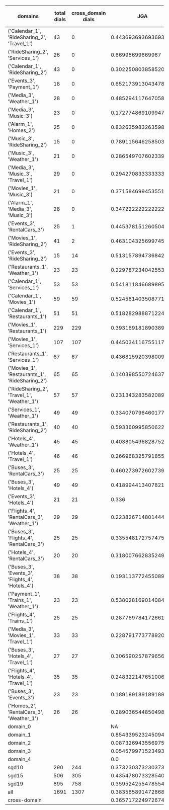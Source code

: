 | domains                                          |   total dials |   cross_domain dials | JGA                  | RSA                | TA                 | CDTA                 |   total turns |   cross-domain turns |
|--------------------------------------------------|---------------|----------------------|----------------------|--------------------|--------------------|----------------------|---------------|----------------------|
| ('Calendar_1', 'RideSharing_2', 'Travel_1')      |            43 |                    0 | 0.4436936936936937   | 0.8023837868480732 | 0.8581081081081081 | NA                   |           444 |                    0 |
| ('RideSharing_2', 'Services_1')                  |            26 |                    0 | 0.66996699669967     | 0.9296012522656126 | 0.9273927392739274 | NA                   |           303 |                    0 |
| ('Calendar_1', 'RideSharing_2')                  |            43 |                    0 | 0.3022508038585209   | 0.6826900584795309 | 0.819935691318328  | NA                   |           311 |                    0 |
| ('Events_3', 'Payment_1')                        |            18 |                    0 | 0.6521739130434783   | 0.932120922070671  | 0.9468599033816425 | NA                   |           207 |                    0 |
| ('Media_3', 'Weather_1')                         |            28 |                    0 | 0.4852941176470588   | 0.7921465968586386 | 0.8872549019607843 | NA                   |           204 |                    0 |
| ('Media_3', 'Music_3')                           |            23 |                    0 | 0.17277486910994763  | 0.6338653897313112 | 0.7696335078534031 | NA                   |           191 |                    0 |
| ('Alarm_1', 'Homes_2')                           |            25 |                    0 | 0.8326359832635983   | 0.961685463659148  | 0.9581589958158996 | NA                   |           239 |                    0 |
| ('Music_3', 'RideSharing_2')                     |            15 |                    0 | 0.7891156462585034   | 0.9516717325227966 | 0.9523809523809523 | NA                   |           147 |                    0 |
| ('Music_3', 'Weather_1')                         |            21 |                    0 | 0.28654970760233917  | 0.6663014899211215 | 0.8362573099415205 | NA                   |           171 |                    0 |
| ('Media_3', 'Music_3', 'Travel_1')               |            29 |                    0 | 0.2942708333333333   | 0.7482649125019706 | 0.8802083333333334 | NA                   |           384 |                    0 |
| ('Movies_1', 'Music_3')                          |            21 |                    0 | 0.37158469945355194  | 0.7611658456486041 | 0.8524590163934426 | NA                   |           183 |                    0 |
| ('Alarm_1', 'Media_3', 'Music_3')                |            28 |                    0 | 0.3472222222222222   | 0.714436364717264  | 0.8194444444444444 | NA                   |           288 |                    0 |
| ('Events_3', 'RentalCars_3')                     |            25 |                    1 | 0.44537815126050423  | 0.8457922306451716 | 0.8571428571428571 | 1.0                  |           357 |                    1 |
| ('Movies_1', 'RideSharing_2')                    |            41 |                    2 | 0.4631043256997455   | 0.851279015190305  | 0.8651399491094147 | 1.0                  |           393 |                    2 |
| ('Events_3', 'RideSharing_2')                    |            15 |                   14 | 0.5131578947368421   | 0.8194609788359787 | 0.8355263157894737 | 0.0                  |           152 |                   14 |
| ('Restaurants_1', 'Weather_1')                   |            23 |                   23 | 0.2297872340425532   | 0.815043752543752  | 0.8723404255319149 | 0.038461538461538464 |           235 |                   26 |
| ('Calendar_1', 'Services_1')                     |            53 |                   53 | 0.5418118466898955   | 0.8536477411477419 | 0.8083623693379791 | 0.09230769230769231  |           574 |                   65 |
| ('Calendar_1', 'Movies_1')                       |            59 |                   59 | 0.5245614035087719   | 0.846644084631098  | 0.7947368421052632 | 0.03896103896103896  |           570 |                   77 |
| ('Calendar_1', 'Restaurants_1')                  |            51 |                   51 | 0.5182829888712241   | 0.894553823467965  | 0.8394276629570747 | 0.1388888888888889   |           629 |                   72 |
| ('Movies_1', 'Restaurants_1')                    |           229 |                  229 | 0.3931691818903892   | 0.8262719500402177 | 0.8038125496425734 | 0.0                  |          2518 |                  305 |
| ('Movies_1', 'Services_1')                       |           107 |                  107 | 0.4450341167551175   | 0.8388813182930839 | 0.8127369219105383 | 0.0                  |          1319 |                  214 |
| ('Restaurants_1', 'Services_1')                  |            67 |                   67 | 0.4368159203980099   | 0.8691720830609725 | 0.8019900497512438 | 0.007352941176470588 |          1005 |                  136 |
| ('Movies_1', 'Restaurants_1', 'RideSharing_2')   |            65 |                   65 | 0.1403985507246377   | 0.7123921718749294 | 0.7527173913043478 | 0.04040404040404041  |          1104 |                  198 |
| ('RideSharing_2', 'Travel_1', 'Weather_1')       |            57 |                   57 | 0.23134328358208955  | 0.7327271768922634 | 0.7761194029850746 | 0.05263157894736842  |           536 |                   57 |
| ('Services_1', 'Weather_1')                      |            49 |                   49 | 0.334070796460177    | 0.7803264028616149 | 0.7765486725663717 | 0.10526315789473684  |           452 |                   95 |
| ('Restaurants_1', 'RideSharing_2')               |            40 |                   40 | 0.5933609958506224   | 0.9040491118077323 | 0.8817427385892116 | 0.0                  |           482 |                   40 |
| ('Hotels_4', 'Weather_1')                        |            45 |                   45 | 0.40380549682875266  | 0.850162096088436  | 0.8752642706131079 | 0.12                 |           473 |                   50 |
| ('Hotels_4', 'Travel_1')                         |            46 |                   46 | 0.2669683257918552   | 0.7353587135883796 | 0.7986425339366516 | 0.02127659574468085  |           442 |                   47 |
| ('Buses_3', 'RentalCars_3')                      |            25 |                   25 | 0.4602739726027397   | 0.8802336788172471 | 0.8821917808219178 | 0.7674418604651163   |           365 |                   43 |
| ('Buses_3', 'Hotels_4')                          |            49 |                   49 | 0.41899441340782123  | 0.839489013165484  | 0.8212290502793296 | 0.15517241379310345  |           537 |                   58 |
| ('Events_3', 'Hotels_4')                         |            21 |                   21 | 0.336                | 0.7840030808385244 | 0.828              | 0.08333333333333333  |           250 |                   24 |
| ('Flights_4', 'RentalCars_3', 'Weather_1')       |            29 |                   29 | 0.22382671480144403  | 0.77186272673405   | 0.7292418772563177 | 0.1076923076923077   |           277 |                   65 |
| ('Buses_3', 'Flights_4', 'RentalCars_3')         |            25 |                   25 | 0.33554817275747506  | 0.7832818209675526 | 0.7774086378737541 | 0.10344827586206896  |           301 |                   58 |
| ('Hotels_4', 'RentalCars_3')                     |            20 |                   20 | 0.31800766283524906  | 0.8185050447098633 | 0.896551724137931  | 0.09523809523809523  |           261 |                   21 |
| ('Buses_3', 'Events_3', 'Flights_4', 'Hotels_4') |            38 |                   38 | 0.19311377245508982  | 0.6845666531346447 | 0.7320359281437125 | 0.07741935483870968  |           668 |                  155 |
| ('Payment_1', 'Trains_1', 'Weather_1')           |            23 |                   23 | 0.5380281690140845   | 0.8659254608883727 | 0.8816901408450705 | 0.4444444444444444   |           355 |                   27 |
| ('Flights_4', 'Trains_1')                        |            25 |                   25 | 0.28776978417266186  | 0.7557744066171027 | 0.8057553956834532 | 0.0                  |           278 |                   25 |
| ('Media_3', 'Movies_1', 'Travel_1')              |            33 |                   33 | 0.22879177377892032  | 0.7740364756537268 | 0.8354755784061697 | 0.10810810810810811  |           389 |                   37 |
| ('Buses_3', 'Hotels_4', 'Travel_1')              |            27 |                   27 | 0.30659025787965616  | 0.8056199009324009 | 0.7621776504297995 | 0.05172413793103448  |           349 |                   58 |
| ('Flights_4', 'Hotels_4', 'Travel_1')            |            35 |                   35 | 0.2483221476510067   | 0.7944090257907591 | 0.7941834451901566 | 0.13924050632911392  |           447 |                   79 |
| ('Buses_3', 'Events_3')                          |            23 |                   23 | 0.1891891891891892   | 0.6842430166834927 | 0.7876447876447876 | 0.04                 |           259 |                   25 |
| ('Homes_2', 'RentalCars_3', 'Weather_1')         |            26 |                   26 | 0.28903654485049834  | 0.8137492784992791 | 0.7508305647840532 | 0.16666666666666666  |           301 |                   36 |
| domain_0                                         |               |                      | NA                   | NA                 | NA                 | NA                   |             0 |                    0 |
| domain_1                                         |               |                      | 0.8543395232450942   | 0.9339048886822907 | 0.9367838798893718 | NA                   |          7593 |                    0 |
| domain_2                                         |               |                      | 0.08732694355697551  | 0.7442014611302403 | 0.7336528221512247 | 0.06435079726651481  |          9390 |                 1756 |
| domain_3                                         |               |                      | 0.054579971523493115 | 0.7222823181654414 | 0.7883246321784527 | 0.15570934256055363  |          2107 |                  289 |
| domain_4                                         |               |                      | 0.0                  | 0.5826343928920444 | 0.6807692307692308 | 0.03076923076923077  |           260 |                   65 |
| sgd10                                            |           290 |                  244 | 0.3732303732303732   | 0.8055373748611248 | 0.8346203346203346 | 0.12103746397694524  |          3108 |                  347 |
| sgd15                                            |           506 |                  305 | 0.4354780733285406   | 0.8239870677053718 | 0.8368080517613228 | 0.05121951219512195  |          5564 |                  410 |
| sgd19                                            |           895 |                  758 | 0.35952425547855404  | 0.8017248437599843 | 0.8044577636261472 | 0.07169253510716925  |         10678 |                 1353 |
| all                                              |          1691 |                 1307 | 0.38356589147286824  | 0.8087388686901104 | 0.8186046511627907 | 0.07582938388625593  |         19350 |                 2110 |
| cross-domain                                     |               |                      | 0.36571722497267406  | 0.8095306858810853 | 0.8058895389956922 | 0.07582938388625593  |         15553 |                 2110 |
